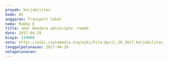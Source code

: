 ```yaml
---
proyek: kerjabilitas
kode: B5
anggaran: Transport lokal
nama: Rubby E
title: uber bandara adisucipto -rumah
date: 2017-04-29
biaya: 110000
nota: https://wiki.ciptamedia.org/wiki/File:April_29_2017_kerjabilitas_B5_uber_rubby.png
tanggalpelunasan: 2017-04-29
notapelunasan:
---
```

